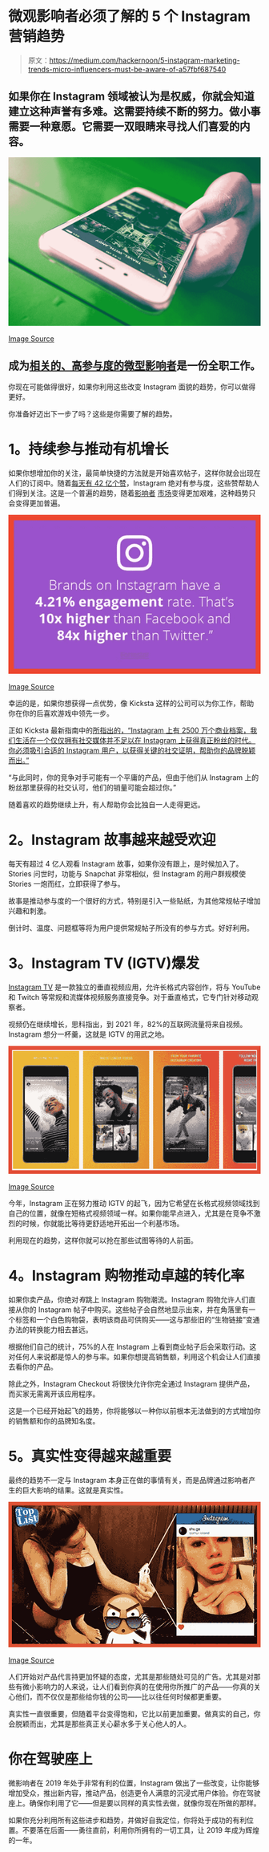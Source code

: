 # 微观影响者必须了解的 5 个 Instagram 营销趋势

> 原文：<https://medium.com/hackernoon/5-instagram-marketing-trends-micro-influencers-must-be-aware-of-a57fbf687540>

## 如果你在 Instagram 领域被认为是权威，你就会知道建立这种声誉有多难。这需要持续不断的努力。做小事需要一种意愿。它需要一双眼睛来寻找人们喜爱的内容。

![](img/402586d1378b74b190de51170374fd80.png)

[Image Source](https://www.pexels.com/photo/app-apple-application-blog-219003/)

## 成为[相关的、高参与度的微型影响者](https://hackernoon.com/how-to-measure-what-an-instagram-influencer-is-worth-cb488f605ffe)是一份全职工作。

你现在可能做得很好，如果你利用这些改变 Instagram 面貌的趋势，你可以做得更好。

你准备好迈出下一步了吗？这些是你需要了解的趋势。

# **1。持续参与推动有机增长**

如果你想增加你的关注，最简单快捷的方法就是开始喜欢帖子，这样你就会出现在人们的订阅中。随着[每天有 42 亿个赞](https://blog.hootsuite.com/instagram-statistics/)，Instagram 绝对有参与度，这些赞帮助人们得到关注。这是一个普遍的趋势，随着[影响者](https://hackernoon.com/tagged/influencer) [市场](https://hackernoon.com/tagged/market)变得更加艰难，这种趋势只会变得更加普遍。

![](img/9c8ca110306da03a32429d168c05ba1d.png)

[Image Source](https://www.falcon.io/insights-hub/topics/social-media-strategy/21-tips-increase-instagram-engagement/)

幸运的是，如果你想获得一点优势，像 Kicksta 这样的公司可以为你工作，帮助你在你的后喜欢游戏中领先一步。

正如 Kicksta 最新指南中的[所指出的，“Instagram 上有 2500 万个商业档案，我们生活在一个仅仅拥有社交媒体并不足以在 Instagram 上获得真正粉丝的时代。你必须吸引合适的 Instagram 用户，以获得关键的社交证明，帮助你的品牌脱颖而出。”](https://kicksta.co/how-to-get-real-followers-for-instagram)

“与此同时，你的竞争对手可能有一个平庸的产品，但由于他们从 Instagram 上的粉丝那里获得的社交认可，他们的销量可能会超过你。”

随着喜欢的趋势继续上升，有人帮助你会比独自一人走得更远。

# **2。Instagram 故事越来越受欢迎**

每天有超过 4 亿人观看 Instagram 故事，如果你没有跟上，是时候加入了。Stories 问世时，功能与 Snapchat 非常相似，但 Instagram 的用户群规模使 Stories 一炮而红，立即获得了参与。

故事是推动参与度的一个很好的方式，特别是引入一些贴纸，为其他常规帖子增加兴趣和刺激。

倒计时、温度、问题框等将为用户提供常规帖子所没有的参与方式。好好利用。

# **3。Instagram TV (IGTV)爆发**

[Instagram TV](https://www.adweek.com/digital/5-instagram-marketing-trends-we-will-see-in-2019/) 是一款独立的垂直视频应用，允许长格式内容创作，将与 YouTube 和 Twitch 等常规和流媒体视频服务直接竞争。对于垂直格式，它专门针对移动观察者。

视频仍在继续增长，思科指出，到 2021 年，82%的互联网流量将来自视频。Instagram 想分一杯羹，这就是 IGTV 的用武之地。

![](img/cb2a08b4bbde31ed855c65b70dfd4534.png)

[Image Source](https://www.youthapps.in/2018/06/igtv-instagram-tv-mobile-app.html)

今年，Instagram 正在努力推动 IGTV 的起飞，因为它希望在长格式视频领域找到自己的位置，就像在短格式视频领域一样。如果你能早点进入，尤其是在竞争不激烈的时候，你就能比等待更舒适地开拓出一个利基市场。

利用现在的趋势，这样你就可以抢在那些试图等待的人前面。

# **4。Instagram 购物推动卓越的转化率**

如果你卖产品，你绝对*有*跳上 Instagram 购物潮流。Instagram 购物允许人们直接从你的 Instagram 帖子中购买。这些帖子会自然地显示出来，并在角落里有一个标签和一个白色购物袋，表明该商品可供购买——这与那些旧的“生物链接”变通办法的转换能力相去甚远。

根据他们自己的统计，75%的人在 Instagram 上看到商业帖子后会采取行动。这对任何人来说都是惊人的参与率。如果你想提高销售额，利用这个机会让人们直接去看你的产品。

除此之外，Instagram Checkout 将很快允许你完全通过 Instagram 提供产品，而买家无需离开该应用程序。

这是一个已经开始起飞的趋势，你将能够以一种你以前根本无法做到的方式增加你的销售额和你的品牌知名度。

# **5。真实性变得越来越重要**

最终的趋势不一定与 Instagram 本身正在做的事情有关，而是品牌通过影响者产生的巨大影响的结果。这就是真实性。

![](img/a7edabe9a9b62d77aee4e8532914dc08.png)

[Image Source](https://funalive.com/articles/social-media-vs-real-life-30-pics-videos_De1.html)

人们开始对产品代言持更加怀疑的态度，尤其是那些随处可见的广告。尤其是对那些有微小影响力的人来说，让人们看到你真的在使用你所推广的产品——你真的关心他们，而不仅仅是那些给你钱的公司——比以往任何时候都更重要。

真实性一直很重要，但随着平台变得饱和，它比以前更加重要。做真实的自己，你会脱颖而出，尤其是那些真正关心薪水多于关心他人的人。

# **你在驾驶座上**

微影响者在 2019 年处于非常有利的位置，Instagram 做出了一些改变，让你能够增加受众，推出新内容，推动产品，创造更令人满意的沉浸式用户体验。你在驾驶座上。确保你利用了它——但是要以同样的真实性去做，就像你现在所做的那样。

如果你充分利用所有这些进步和趋势，并做好自我定位，你将处于成功的有利位置。不要落在后面——勇往直前，利用你所拥有的一切工具，让 2019 年成为辉煌的一年。
